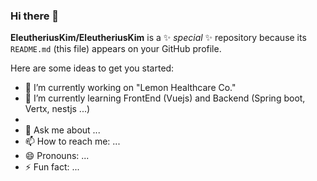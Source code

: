 ### Hi there 👋


**EleutheriusKim/EleutheriusKim** is a ✨ _special_ ✨ repository because its `README.md` (this file) appears on your GitHub profile.

Here are some ideas to get you started:

- 🔭 I’m currently working on "Lemon Healthcare Co."
- 🌱 I’m currently learning FrontEnd (Vuejs) and Backend (Spring boot, Vertx, nestjs ...)
- 
- 💬 Ask me about ...
- 📫 How to reach me: ...
- 😄 Pronouns: ...
- ⚡ Fun fact: ...


